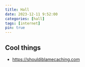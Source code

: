 ```yaml
---
title: Hall
date: 2023-12-11 9:52:00
categories: [hall]
tags: [internet]
pin: true
---
```


## Cool things
- https://shouldiblamecaching.com
